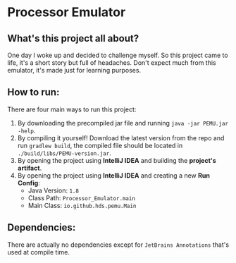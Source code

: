 # Processor Emulator

## What's this project all about?

One day I woke up and decided to challenge myself.
So this project came to life, it's a short story but full of headaches.
Don't expect much from this emulator, it's made just for learning purposes.

## How to run:

There are four main ways to run this project:
 1. By downloading the precompiled jar file and running `java -jar PEMU.jar -help`.
 2. By compiling it yourself! Download the latest version from the repo and run `gradlew build`,
    the compiled file should be located in `./build/libs/PEMU-version.jar`.
 3. By opening the project using **IntelliJ IDEA** and building the **project's artifact**.
 4. By opening the project using **IntelliJ IDEA** and creating a new **Run Config**:
    - Java Version: `1.8`
    - Class Path: `Processor_Emulator.main`
    - Main Class: `io.github.hds.pemu.Main`

## Dependencies:

There are actually no dependencies except for `JetBrains Annotations` that's used at compile time.
